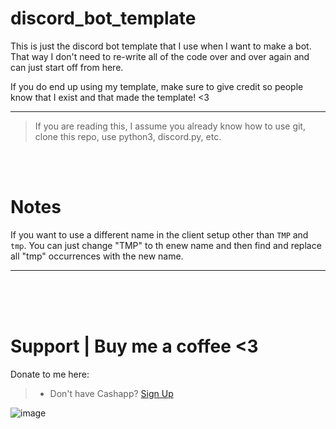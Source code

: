 # discord_bot_template
This is just the discord bot template that I use when I want to make a bot. That way I don't need to re-write all of the code over and over again and can just start off from here.

If you do end up using my template, make sure to give credit so people know that I exist and that made the template! <3
__ __
> If you are reading this, I assume you already know how to use git, clone this repo, use python3, discord.py, etc. 

<br>
<br>

# Notes
If you want to use a different name in the client setup other than `TMP` and `tmp`. You can just change "TMP" to th enew name and then find and replace all "tmp" occurrences with the new name.
__ __

<br>
<br>
<br>


# Support  |  Buy me a coffee <3
Donate to me here:
> - Don't have Cashapp? [Sign Up](https://cash.app/app/TKWGCRT)

![image](https://user-images.githubusercontent.com/45724082/158000721-33c00c3e-68bb-4ee3-a2ae-aefa549cfb33.png)

